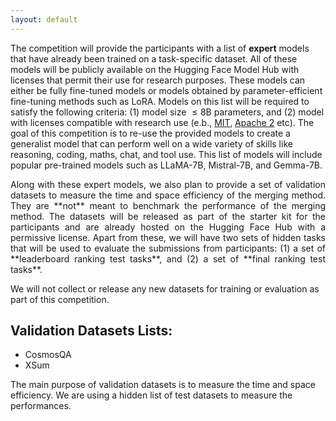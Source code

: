 ```yaml
---
layout: default
---
```


<p style='text-align: justify;'>

The competition will provide the participants with a list of **expert** models that have already been trained on a task-specific dataset. All of these models will be publicly available on the Hugging Face Model Hub with licenses that permit their use for research purposes. These models can either be fully fine-tuned models or models obtained by parameter-efficient fine-tuning methods such as LoRA. Models on this list will be required to satisfy the following criteria: (1) model size $\leq 8$B parameters, and (2) model with licenses compatible with research use (e.b., [MIT](https://spdx.org/licenses/MIT.html), [Apache 2](https://www.apache.org/licenses/LICENSE-2.0) etc). The goal of this competition is to re-use the provided models to create a generalist model that can perform well on a wide variety of skills like reasoning, coding, maths, chat, and tool use.
This list of models will include popular pre-trained models such as LLaMA-7B, Mistral-7B, and Gemma-7B. 


</p>

<p style='text-align: justify;'>
Along with these expert models, we also plan to provide a set of validation datasets to measure the time and space efficiency of the merging method. They are **not** meant to benchmark the performance of the merging method. The datasets will be released as part of the starter kit for the participants and are already hosted on the Hugging Face Hub with a permissive license. Apart from these, we will have two sets of hidden tasks that will be used to evaluate the submissions from participants: (1) a set of **leaderboard ranking test tasks**, and (2) a set of **final ranking test tasks**. 

<br>


We will not collect or release any new datasets for training or evaluation as part of this competition.

</p>


## Validation Datasets Lists:

<!-- * GSM8K
* HumanEval
* TriviaQA -->
* CosmosQA
* XSum

The main purpose of validation datasets is to measure the time and space efficiency. We are using a hidden list of test datasets to measure the performances.


<!-- * [Databricks-Dolly-15](https://huggingface.co/datasets/databricks/databricks-dolly-15k)
* [OpenAssistant Conversations Dataset (oasst1)](https://huggingface.co/datasets/OpenAssistant/oasst1)
* [The Flan Collection](https://github.com/google-research/FLAN/tree/main/flan/v2)
* [AllenAI Dolma](https://huggingface.co/datasets/allenai/dolma)
* [RedPajama-Data-1T](https://huggingface.co/datasets/togethercomputer/RedPajama-Data-1T)
* [LIMA](https://huggingface.co/datasets/GAIR/lima) -->

<br>

<!-- ## Tasks and application scenarios

More details will be released soon! -->

<!-- <p style='text-align: justify;'>
Under no circumstances should you use data that infringes upon data usage agreements, copyright laws, or privacy policies. This means you should not use datasets that utilize generated content, whether in the form of instructions/prompts or results/answers from another LLM if that LLM did not have a permissive license that explicitly allowed you to do so. If you opt to create your own dataset, it must be open-sourced and readily accessible to the general public at the time of submission. Some concrete clarifications: 
</p>


* Any generated llm dataset must be generated from one of the approved base models
* You can under no circumstance use datasets generated by ChatGPT
* You can generate a dataset with Llama2 if you make sure that your dataset is released with the Llama2 license and if in your submission the generated dataset is only consumed by Llama2. Other models have similar licenses like qwen
* You can generate a dataset using internlm (apache 2 license) to finetune any other LLM on the approved model list


<br>

## Evaluation:

<p style='text-align: justify;'>

The evaluation process in our competition will be conducted in two stages. In the first stage, we will run a subset of HELM benchmark along with a set of secret holdout tasks. The holdout tasks will consist of logic reasoning type of multiple-choice Q&A scenarios as well as conversational chat tasks. Submissions will be ranked based on their performance across all tasks. The ranking will be determined by the geometric mean across all evaluation tasks. This score will be shown in the leaderboard. For the most up-to-date details on which specific HELM tasks we're evaluating, please parse the `.conf` files in our starter repo https://github.com/llm-efficiency-challenge/neurips_llm_efficiency_challenge. Keep in mind that your submission needs to take at most 2 hours on the sample `.conf` files we've provided. There are also some hardware constraints that we'll have in place for practical reasons simply because that's the hardware that the organizers have available 128GB of RAM and 500GB of Disk

<br><br>

$$\text{score} = \Pi ( \text{mean-win-rate(\text{task})} )$$

<br><br>

After the competition is closed on October 25th 2023, we will contact the top 3 teams with the highest scoring models in each hardware category, requesting that they submit all necessary code and data to reproduce their model, starting from their chosen open-source base model. We will then replicate their entire process, to ensure it is repeatable and same results can be achieved with 24 hours using a single GPU. If the top-scoring model cannot be reproduced under these imposed conditions, we will move on to consider the next highest-scoring model in the hardware category, we will continue this process until a reproducible and high-performing model is selected, or we exhaust all potential options and declare no winners for the category.

</p> -->

